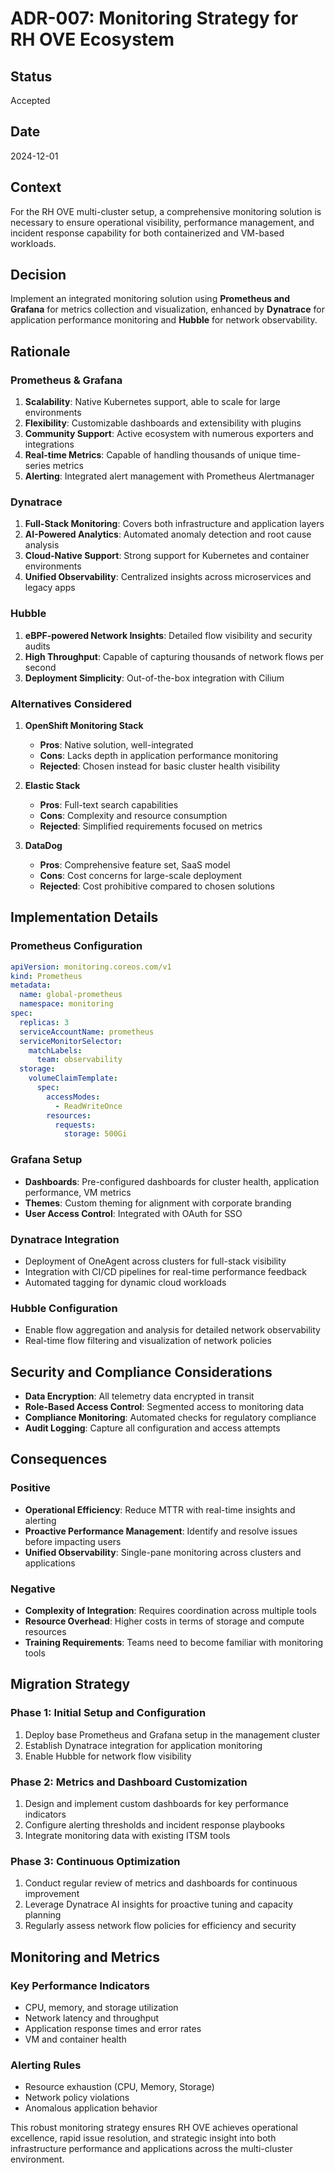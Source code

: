 # ADR-007: Monitoring Strategy for RH OVE Ecosystem

## Status
Accepted

## Date
2024-12-01

## Context
For the RH OVE multi-cluster setup, a comprehensive monitoring solution is necessary to ensure operational visibility, performance management, and incident response capability for both containerized and VM-based workloads.

## Decision
Implement an integrated monitoring solution using **Prometheus and Grafana** for metrics collection and visualization, enhanced by **Dynatrace** for application performance monitoring and **Hubble** for network observability.

## Rationale

### Prometheus & Grafana
1. **Scalability**: Native Kubernetes support, able to scale for large environments
2. **Flexibility**: Customizable dashboards and extensibility with plugins
3. **Community Support**: Active ecosystem with numerous exporters and integrations
4. **Real-time Metrics**: Capable of handling thousands of unique time-series metrics
5. **Alerting**: Integrated alert management with Prometheus Alertmanager

### Dynatrace
1. **Full-Stack Monitoring**: Covers both infrastructure and application layers
2. **AI-Powered Analytics**: Automated anomaly detection and root cause analysis
3. **Cloud-Native Support**: Strong support for Kubernetes and container environments
4. **Unified Observability**: Centralized insights across microservices and legacy apps

### Hubble
1. **eBPF-powered Network Insights**: Detailed flow visibility and security audits
2. **High Throughput**: Capable of capturing thousands of network flows per second
3. **Deployment Simplicity**: Out-of-the-box integration with Cilium

### Alternatives Considered
1. **OpenShift Monitoring Stack**
   - **Pros**: Native solution, well-integrated
   - **Cons**: Lacks depth in application performance monitoring
   - **Rejected**: Chosen instead for basic cluster health visibility

2. **Elastic Stack**
   - **Pros**: Full-text search capabilities
   - **Cons**: Complexity and resource consumption
   - **Rejected**: Simplified requirements focused on metrics

3. **DataDog**
   - **Pros**: Comprehensive feature set, SaaS model
   - **Cons**: Cost concerns for large-scale deployment
   - **Rejected**: Cost prohibitive compared to chosen solutions

## Implementation Details

### Prometheus Configuration
```yaml
apiVersion: monitoring.coreos.com/v1
kind: Prometheus
metadata:
  name: global-prometheus
  namespace: monitoring
spec:
  replicas: 3
  serviceAccountName: prometheus
  serviceMonitorSelector:
    matchLabels:
      team: observability
  storage:
    volumeClaimTemplate:
      spec:
        accessModes:
          - ReadWriteOnce
        resources:
          requests:
            storage: 500Gi
```

### Grafana Setup
- **Dashboards**: Pre-configured dashboards for cluster health, application performance, VM metrics
- **Themes**: Custom theming for alignment with corporate branding
- **User Access Control**: Integrated with OAuth for SSO

### Dynatrace Integration
- Deployment of OneAgent across clusters for full-stack visibility
- Integration with CI/CD pipelines for real-time performance feedback
- Automated tagging for dynamic cloud workloads

### Hubble Configuration
- Enable flow aggregation and analysis for detailed network observability
- Real-time flow filtering and visualization of network policies

## Security and Compliance Considerations
- **Data Encryption**: All telemetry data encrypted in transit
- **Role-Based Access Control**: Segmented access to monitoring data
- **Compliance Monitoring**: Automated checks for regulatory compliance
- **Audit Logging**: Capture all configuration and access attempts

## Consequences

### Positive
- **Operational Efficiency**: Reduce MTTR with real-time insights and alerting
- **Proactive Performance Management**: Identify and resolve issues before impacting users
- **Unified Observability**: Single-pane monitoring across clusters and applications

### Negative
- **Complexity of Integration**: Requires coordination across multiple tools
- **Resource Overhead**: Higher costs in terms of storage and compute resources
- **Training Requirements**: Teams need to become familiar with monitoring tools

## Migration Strategy

### Phase 1: Initial Setup and Configuration
1. Deploy base Prometheus and Grafana setup in the management cluster
2. Establish Dynatrace integration for application monitoring
3. Enable Hubble for network flow visibility

### Phase 2: Metrics and Dashboard Customization
1. Design and implement custom dashboards for key performance indicators
2. Configure alerting thresholds and incident response playbooks
3. Integrate monitoring data with existing ITSM tools

### Phase 3: Continuous Optimization
1. Conduct regular review of metrics and dashboards for continuous improvement
2. Leverage Dynatrace AI insights for proactive tuning and capacity planning
3. Regularly assess network flow policies for efficiency and security

## Monitoring and Metrics

### Key Performance Indicators
- CPU, memory, and storage utilization
- Network latency and throughput
- Application response times and error rates
- VM and container health

### Alerting Rules
- Resource exhaustion (CPU, Memory, Storage)
- Network policy violations
- Anomalous application behavior

This robust monitoring strategy ensures RH OVE achieves operational excellence, rapid issue resolution, and strategic insight into both infrastructure performance and applications across the multi-cluster environment.
